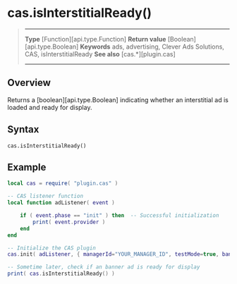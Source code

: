 # cas.isInterstitialReady()

> --------------------- ------------------------------------------------------------------------------------------
> __Type__              [Function][api.type.Function]
> __Return value__      [Boolean][api.type.Boolean]
> __Keywords__          ads, advertising, Clever Ads Solutions, CAS, isInterstitialReady
> __See also__          [cas.*][plugin.cas]
> --------------------- ------------------------------------------------------------------------------------------


## Overview

Returns a [boolean][api.type.Boolean] indicating whether an interstitial ad is loaded and ready for display.

## Syntax

    cas.isInterstitialReady()

## Example

``````lua
local cas = require( "plugin.cas" )

-- CAS listener function
local function adListener( event )

	if ( event.phase == "init" ) then  -- Successful initialization
		print( event.provider )
	end
end

-- Initialize the CAS plugin
cas.init( adListener, { managerId="YOUR_MANAGER_ID", testMode=true, banner=false, interstitial=true, rewarded=false, appReturn=false } )

-- Sometime later, check if an banner ad is ready for display
print( cas.isInterstitialReady() )
``````